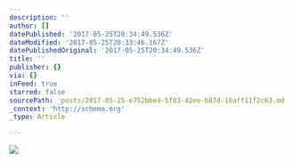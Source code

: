 ```yaml
---
description: ''
author: []
datePublished: '2017-05-25T20:34:49.536Z'
dateModified: '2017-05-25T20:33:46.167Z'
datePublishedOriginal: '2017-05-25T20:34:49.536Z'
title: ''
publisher: {}
via: {}
inFeed: true
starred: false
sourcePath: _posts/2017-05-25-e752bbe4-5f03-42ee-b87d-16aff11f2c63.md
_context: 'http://schema.org'
_type: Article

---
```

![](https://the-grid-user-content.s3-us-west-2.amazonaws.com/fbbca510-b97d-477d-933b-165ce46e71e5.jpg)